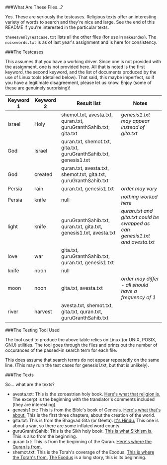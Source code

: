 ###What Are These Files...?

Yes. These are seriously the testcases. Religious texts offer an interesting variety of words to search and they're nice and large. See the end of this README if you're interested in the particular texts.

`theHeavenlyTestCase.txt` lists all the other files (for use in `makeIndex`). The `noisewords.txt` is as of last year's assignment and is here for consistency.

###The Testcases

This assumes that you have a working driver. Since one is not provided with the assignment, one is not provided here. All that is noted is the first keyword, the second keyword, and the list of documents produced by the use of Linux tools (detailed below). That said, this maybe imperfect, so if you have a legitimate disagreement, please let us know. Enjoy (some of these are genuinely surprising)!

Keyword 1 | Keyword 2 | Result list | Notes
--- | --- | --- | ---
Israel | Holy | shemot.txt, avesta.txt, quran.txt, guruGranthSahib.txt, gita.txt | _genesis1.txt may appear instead of gita.txt_
God | Israel | quran.txt, shemot.txt, gita.txt, guruGranthSahib.txt, genesis1.txt | 
God | created | quran.txt, avesta.txt, shemot.txt, gita.txt, guruGranthSahib.txt | 
Persia | rain | quran.txt, genesis1.txt | _order may vary_
Persia | knife | null | _nothing worked here_
light | knife | guruGranthSahib.txt, quran.txt, gita.txt, genesis1.txt, avesta.txt | _quran.txt and gita.txt could be swapped as can genesis1.txt and avesta.txt_
love | war | gita.txt, guruGranthSahib.txt, quran.txt, genesis1.txt |
knife | noon | null |
moon | noon | gita.txt, avesta.txt | _order may differ - all should have a frequency of 1_
river | harvest | avesta.txt, shemot.txt, gita.txt, quran.txt, guruGranthSahib.txt

###The Testing Tool Used

The tool used to produce the above table relies on Linux (or UNIX, POSIX, GNU) utilities. The tool goes through the files and prints out the number of occurances of the passed-in search term for each file.

This does assume that search terms do not appear repeatedly on the same line. (This may ruin the test cases for genesis1.txt, but that is unlikely).

###The Texts

So... what are the texts?

* avesta.txt: This is the zoroastrian holy book. [Here's what that religion is.](https://en.wikipedia.org/wiki/Zoroastrianism) The excerpt is the beginning with the translator's comments included (they are interesting).
* genesis1.txt: This is from the Bible's book of Genesis. [Here's what that's about.](https://en.wikipedia.org/wiki/Christianity) This is the first three chapters, about the creation of the world.
* gita.txt: This is from the Bhagvad Gita (or Geeta). [It's Hindu.](https://en.wikipedia.org/wiki/Hinduism) This one is about a war, so there are some inflated word counts.
* guruGranthSahib: This is the Sikh holy book. [This is what Sikhism is.](https://en.wikipedia.org/wiki/Sikhism) This is also from the beginning.
* quran.txt: This is from the beginning of the Quran. [Here's where the Quran is from.](https://en.wikipedia.org/wiki/Islam)
* shemot.txt: This is the Torah's coverage of the Exodus. [This is where the Torah's from.](https://en.wikipedia.org/wiki/Judaism) [The Exodus](https://en.wikipedia.org/wiki/Book_of_Exodus) is a long story, this is its beginning.
